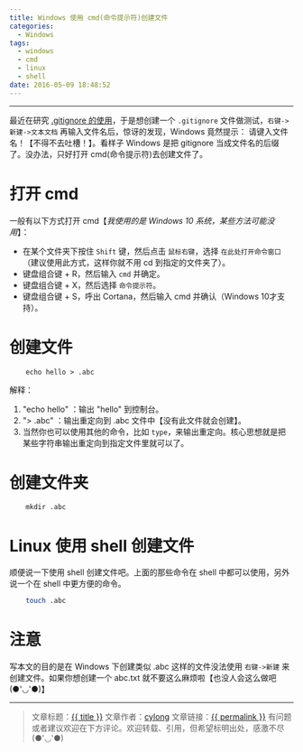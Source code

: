 ```yaml
---
title: Windows 使用 cmd(命令提示符)创建文件
categories:
  - Windows
tags:
  - windows
  - cmd
  - linux
  - shell
date: 2016-05-09 18:48:52
---
```

---

最近在研究 [.gitignore 的使用][1]，于是想创建一个 `.gitignore` 文件做测试，`右键->新建->文本文档` 再输入文件名后，惊讶的发现，Windows 竟然提示： 请键入文件名！【不得不去吐槽！】。看样子 Windows 是把 gitignore 当成文件名的后缀了。没办法，只好打开 cmd(命令提示符)去创建文件了。

<!-- more -->

# 打开 cmd

一般有以下方式打开 cmd【*我使用的是 Windows 10 系统，某些方法可能没用*】：
*   在某个文件夹下按住 `Shift` 键，然后点击 `鼠标右键`，选择 `在此处打开命令窗口`（建议使用此方式，这样你就不用 cd 到指定的文件夹了）。
*   键盘组合键 <span class="fa fa-windows"></span> + R，然后输入 `cmd` 并确定。
*   键盘组合键 <span class="fa fa-windows"></span> + X，然后选择 `命令提示符`。
*   键盘组合键 <span class="fa fa-windows"></span> + S，呼出 Cortana，然后输入 cmd 并确认（Windows 10才支持）。

# 创建文件

```
    echo hello > .abc
```

解释：

1. "echo hello" ：输出 "hello" 到控制台。
2. "\> .abc" ：输出重定向到 .abc 文件中【没有此文件就会创建】。
3. 当然你也可以使用其他的命令，比如 `type`，来输出重定向。核心思想就是把某些字符串输出重定向到指定文件里就可以了。

# 创建文件夹

```
    mkdir .abc
```

# Linux 使用 shell 创建文件

顺便说一下使用 shell 创建文件吧。上面的那些命令在 shell 中都可以使用，另外说一个在 shell 中更方便的命令。

```sh
    touch .abc
```

# 注意

写本文的目的是在 Windows 下创建类似 .abc 这样的文件没法使用 `右键->新建` 来创建文件。如果你想创建一个 abc.txt 就不要这么麻烦啦【也没人会这么做吧(●'◡'●)】

---

> 文章标题：<a href='{{ permalink }}' title='{{ title }}' >{{ title }}</a>
> 文章作者：[cylong](http://www.cylong.com/about/ "cylong")
> 文章链接：<a href='{{ permalink }}' title='{{ title }}' >{{ permalink }}</a>
> 有问题或者建议欢迎在下方评论。欢迎转载、引用，但希望标明出处，感激不尽(●'◡'●)


[1]: /blog/2016/05/09/gitignore/ ".gitignore 的使用"
